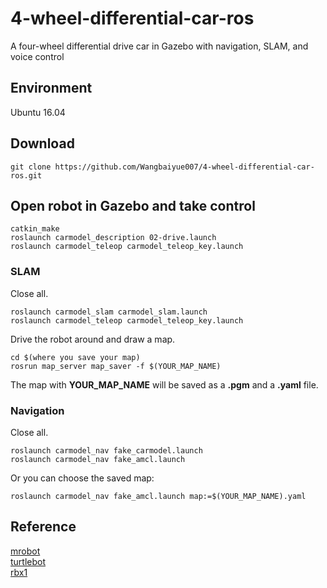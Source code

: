 # 4-wheel-differential-car-ros

A four-wheel differential drive car in Gazebo with navigation, SLAM, and voice control

## Environment

Ubuntu 16.04

## Download

    git clone https://github.com/Wangbaiyue007/4-wheel-differential-car-ros.git

## Open robot in Gazebo and take control

    catkin_make  
    roslaunch carmodel_description 02-drive.launch  
    roslaunch carmodel_teleop carmodel_teleop_key.launch

### SLAM

Close all.

    roslaunch carmodel_slam carmodel_slam.launch
    roslaunch carmodel_teleop carmodel_teleop_key.launch

Drive the robot around and draw a map.

    cd $(where you save your map)
    rosrun map_server map_saver -f $(YOUR_MAP_NAME)

The map with **YOUR_MAP_NAME** will be saved as a **.pgm** and a **.yaml** file.

### Navigation

Close all.

    roslaunch carmodel_nav fake_carmodel.launch
    roslaunch carmodel_nav fake_amcl.launch

Or you can choose the saved map:

    roslaunch carmodel_nav fake_amcl.launch map:=$(YOUR_MAP_NAME).yaml

## Reference

[mrobot](https://github.com/ROSClub/mrobot.git)  
[turtlebot](https://github.com/ROBOTIS-GIT/turtlebot3.git)  
[rbx1](https://github.com/pirobot/rbx1.git)
